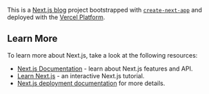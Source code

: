 This is a [Next.js blog](https://nextjs.org/) project bootstrapped with [`create-next-app`](https://github.com/vercel/next.js/tree/canary/packages/create-next-app) and deployed with the [Vercel Platform](https://vercel.com/import?utm_medium=default-template&filter=next.js&utm_source=create-next-app&utm_campaign=create-next-app-readme).


## Learn More

To learn more about Next.js, take a look at the following resources:

- [Next.js Documentation](https://nextjs.org/docs) - learn about Next.js features and API.
- [Learn Next.js](https://nextjs.org/learn) - an interactive Next.js tutorial.
- [Next.js deployment documentation](https://nextjs.org/docs/deployment) for more details.
